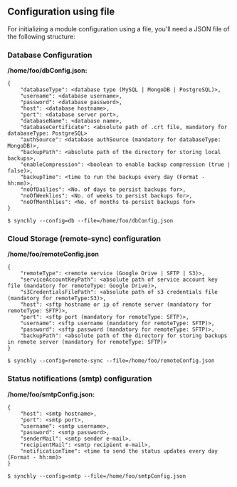 ## Configuration using file

For initializing a module configuration using a file, you'll need a JSON file of the following structure:

### Database Configuration

**/home/foo/dbConfig.json:**
```
{
    "databaseType": <database type (MySQL | MongoDB | PostgreSQL)>,
    "username": <database username>,
    "password": <database password>,
    "host": <database hostname>,
    "port": <database server port>,
    "databaseName": <database name>,
    "databaseCertificate": <absolute path of .crt file, mandatory for databaseType: PostgreSQL>
    "authSource": <database authSource (mandatory for databaseType: MongoDB)>,
    "backupPath": <absolute path of the directory for storing local backups>,
    "enableCompression": <boolean to enable backup compression (true | false)>,
    "backupTime": <time to run the backups every day (Format - hh:mm)>,
    "noOfDailies": <No. of days to persist backups for>,
    "noOfWeeklies": <No. of weeks to persist backups for>,
    "noOfMonthlies": <No. of months to persist backups for>
}
```

```
$ synchly --config=db --file=/home/foo/dbConfig.json
```

### Cloud Storage (remote-sync) configuration

**/home/foo/remoteConfig.json**
```
{
    "remoteType": <remote service (Google Drive | SFTP | S3)>,
    "serviceAccountKeyPath": <absolute path of service account key file (mandatory for remoteType: Google Drive)>,
    "s3CredentialsFilePath": <absolute path of s3 credentials file (mandatory for remoteType:S3)>,
    "host": <sftp hostname or ip of remote server (mandatory for remoteType: SFTP)>,
    "port": <sftp port (mandatory for remoteType: SFTP)>,
    "username": <sftp username (mandatory for remoteType: SFTP)>,
    "password": <sftp password (mandatory for remoteType: SFTP)>,
    "backupPath": <absolute path of the directory for storing backups in remote server (mandatory for remoteType: SFTP)>
}
```

```
$ synchly --config=remote-sync --file=/home/foo/remoteConfig.json
```

### Status notifications (smtp) configuration

**/home/foo/smtpConfig.json:**
```
{
    "host": <smtp hostname>,
    "port": <smtp port>,
    "username": <smtp username>,
    "password": <smtp password>,
    "senderMail": <smtp sender e-mail>,
    "recipientMail": <smtp recipient e-mail>,
    "notificationTime": <time to send the status updates every day (Format - hh:mm)>
}
```

```
$ synchly --config=smtp --file=/home/foo/smtpConfig.json
```